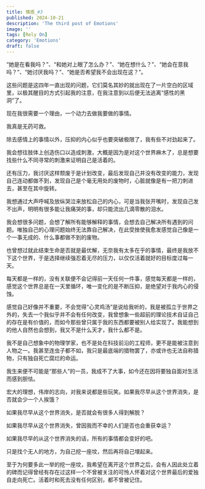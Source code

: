 ```yaml
---
title: 情感_#3
published: 2024-10-21
description: 'The third post of Emotions'
image: ''
tags: [Rely On]
category: 'Emotions'
draft: false 
---
```

“她是在看我吗？”、“和她对上眼了怎么办？”、“她在想什么？”、“她会在意我吗？”、“她讨厌我吗？”、“她是否希望我不会出现在这？”。

这些问题是这四年一直出现的问题，它们莫名其妙的就出现在了一片空白的区域里，以极其醒目的方式引起我的注意，在我注意到以后便无法逃离“感性的黑洞”了。

现在我很需要一个理由，一个动力去做我要做的事情。

我真是无药可救。

除去感情上的事情以外，压抑的内心似乎也要突破极限了，我有些不对劲起来了。

我会想往肢体上创造伤口以造成刺激，大概是因为是对这个世界麻木了，总是想要找些什么不同寻常的刺激来证明自己是活着的。

还有压力，我讨厌这样颓废于是计划改变，最后发现自己并没有改变的能力，发现自己连动都做不到，发现自己是个毫无用处的废物时，心脏就像是有一把刀刺进去，甚至在其中旋转。

我想通过大声呼喊及放纵哭泣来放松自己的内心，可是当我张开嘴时，发现自己发不出声，明明有很多能让我痛哭的事，却只能流出几滴零散的泪水。

我会想很多问题，会想了解所有能够解释的事情，会想去自己解决所有遇到的问题。唯独自己的心理问题始终无法靠自己解决，在此受挫使我愈发感觉自己像是一个一事无成的、什么事都做不到的废物。

也曾想过就此结束生命是否就是最优解，无奈我有太多在乎的事情，最终是我放不下这个世界，于是选择继续强忍着无尽的压力，以仅仅活着就好的目标度过每一天。

每天都是一样的，没有关联便不会记得前一天任何一件事，感觉每天都是一样的，感觉这个世界总是在一天里循环，唯一变化的是不断压抑，是绝望对于我内心的侵蚀。

感觉自己好像并不重要，不会觉得“心灵鸡汤”是说给我听的，我是被孤立于世界之外的，失去一个我似乎并不会有任何改变，我曾想象一些超前的理论技术自证自己的存在是有价值的，而如今那些曾只属于我的东西都要被别人给实现了。我能想到的他人自然也会想到，我又不是什么天才，我什么都不是。

我不是自己想象中的物理学家，也不是处在科技前沿的工程师，更不是能被注意到人物之一。我甚至连虫子都不如，我只是最底端的猎物罢了，亦或许也无法自称猎物，只有独自死亡腐烂的命运。

我生来便不可能是“那些人”的一员，我成不了大事，如今还在因将要独自面对生活而感到胆怯。

宏大的理想，伟岸的志向，对我来说都是些玩笑。如果我尽早从这个世界消失，是否就会少一个人挨饿？

如果我尽早从这个世界消失，是否就会有很多人得到解脱？

如果我尽早从这个世界消失，曾因我而不幸的人们是否也会重获幸运？

如果我尽早的从这个世界消失的话，所有的事情都会变好的吧。

只是找个无人的地方，为自己挖一座坟，然后再将自己埋起来。

至于为何要多此一举的挖一座坟，我希望在离开这个世界之后，会有人因此处立着的碑而记得曾经有存在过这样一个不曾被关注的可怜人怀着对这个世界最后的爱独自走向死亡。活着时和死去没有任何区别，都不曾被记住。